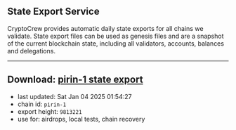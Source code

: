 ## State Export Service
CryptoCrew provides automatic daily state exports for all chains we validate. State export files can be used as genesis files and are a snapshot of the current blockchain state, including all validators, accounts, balances and delegations.

---
**Download: [pirin-1 state export](https://dl-eu2.ccvalidators.com/SERVICE/nolus/pirin-1_export_9813221.json)**
---

- last updated: Sat Jan 04 2025 01:54:27
- chain id: `pirin-1`
- export height: `9813221`
- use for: airdrops, local tests, chain recovery
